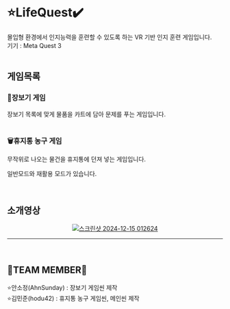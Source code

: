 # ⭐LifeQuest✔️
몰입형 환경에서 인지능력을 훈련할 수 있도록 하는 VR 기반 인지 훈련 게임입니다.<br>
기기 : Meta Quest 3
<br>
<br>

## 게임목록
### 🛒장보기 게임
장보기 목록에 맞게 물품을 카트에 담아 문제를 푸는 게임입니다.
<br>
<br>

### 🗑️휴지통 농구 게임
무작위로 나오는 물건을 휴지통에 던져 넣는 게임입니다.

일반모드와 재활용 모드가 있습니다.
<br>

<br>

## 소개영상
<div align=center>

[![스크린샷 2024-12-15 012624](https://github.com/user-attachments/assets/bd2adb3f-a462-4995-b9a1-2fd340440043)](https://youtube.com/shorts/OGhEQaf2VEU)

---
<br>
</div>

## 🧚TEAM MEMBER🧚
<div>
⭐안소정(AhnSunday)  : 장보기 게임씬 제작
</div>
<div>
⭐김민준(hodu42)  : 휴지통 농구 게임씬, 메인씬 제작
</div>
